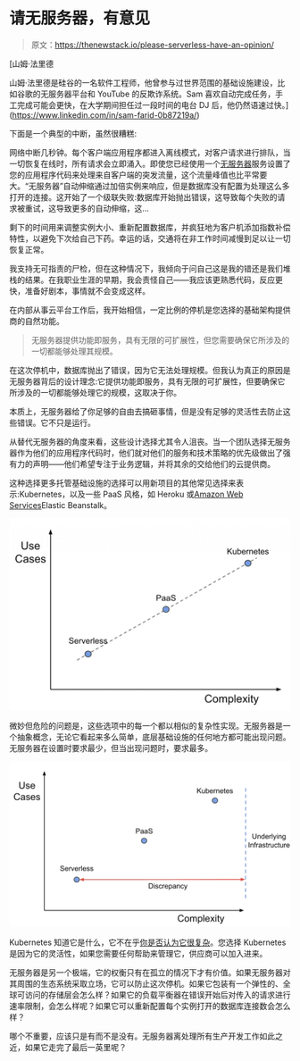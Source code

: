 # 请无服务器，有意见

> 原文：<https://thenewstack.io/please-serverless-have-an-opinion/>

[](https://www.linkedin.com/in/sam-farid-0b87219a/)

 [山姆·法里德

山姆·法里德是硅谷的一名软件工程师，他曾参与过世界范围的基础设施建设，比如谷歌的无服务器平台和 YouTube 的反欺诈系统。Sam 喜欢自动完成任务，手工完成可能会更快，在大学期间担任过一段时间的电台 DJ 后，他仍然语速过快。](https://www.linkedin.com/in/sam-farid-0b87219a/) [](https://www.linkedin.com/in/sam-farid-0b87219a/)

下面是一个典型的中断，虽然很糟糕:

网络中断几秒钟。每个客户端应用程序都进入离线模式，对客户请求进行排队，当一切恢复在线时，所有请求会立即涌入。即使您已经使用一个[无服务器](https://thenewstack.io/category/serverless/)服务设置了您的应用程序代码来处理来自客户端的突发流量，这个流量峰值也比平常要大。“无服务器”自动伸缩通过加倍实例来响应，但是数据库没有配置为处理这么多打开的连接。这开始了一个级联失败:数据库开始抛出错误，这导致每个失败的请求被重试，这导致更多的自动伸缩，这…

剩下的时间用来调整实例大小、重新配置数据库，并疯狂地为客户机添加指数补偿特性，以避免下次给自己下药。幸运的话，交通将在非工作时间减慢到足以让一切恢复正常。

我支持无可指责的尸检，但在这种情况下，我倾向于问自己这是我的错还是我们堆栈的结果。在我职业生涯的早期，我会责怪自己——我应该更熟悉代码，反应更快，准备好剧本，事情就不会变成这样。

在内部从事云平台工作后，我开始相信，一定比例的停机是您选择的基础架构提供商的自然功能。

> 无服务器提供功能即服务，具有无限的可扩展性，但您需要确保它所涉及的一切都能够处理其规模。

在这次停机中，数据库抛出了错误，因为它无法处理规模。但我认为真正的原因是无服务器背后的设计理念:它提供功能即服务，具有无限的可扩展性，但要确保它所涉及的一切都能够处理它的规模，这取决于你。

本质上，无服务器给了你足够的自由去搞砸事情，但是没有足够的灵活性去防止这些错误。它不只是运行。

从替代无服务器的角度来看，这些设计选择尤其令人沮丧。当一个团队选择无服务器作为他们的应用程序代码时，他们就对他们的服务和技术策略的优先级做出了强有力的声明——他们希望专注于业务逻辑，并将其余的交给他们的云提供商。

这种选择更多托管基础设施的选择可以用新项目的其他常见选择来表示:Kubernetes，以及一些 PaaS 风格，如 Heroku 或[Amazon Web Services](https://aws.amazon.com/?utm_content=inline-mention)Elastic Beanstalk。

![A chart showing the complexity of use cases, from serverless to Kubernetes (most complex)](img/0910d03f407c87607db9f0ddd5b0d451.png)

微妙但危险的问题是，这些选项中的每一个都以相似的复杂性实现。无服务器是一个抽象概念，无论它看起来多么简单，底层基础设施的任何地方都可能出现问题。无服务器在设置时要求最少，但当出现问题时，要求最多。

![](img/1c3a89c5c5edc20c14ed7cfa68b09b1c.png)

Kubernetes 知道它是什么，它不在乎[你是否认为它很复杂](https://www.infoworld.com/article/3614850/no-one-wants-to-manage-kubernetes-anymore.html)。您选择 Kubernetes 是因为它的灵活性，如果您需要任何帮助来管理它，供应商可以加入进来。

无服务器是另一个极端，它的权衡只有在孤立的情况下才有价值。如果无服务器对其周围的生态系统采取立场，它可以防止这次停机。如果它包装有一个弹性的、全球可访问的存储层会怎么样？如果它的负载平衡器在错误开始后对传入的请求进行速率限制，会怎么样呢？如果它可以重新配置每个实例打开的数据库连接数会怎么样？

哪个不重要，应该只是有而不是没有。无服务器离处理所有生产开发工作如此之近，如果它走完了最后一英里呢？

<svg xmlns:xlink="http://www.w3.org/1999/xlink" viewBox="0 0 68 31" version="1.1"><title>Group</title> <desc>Created with Sketch.</desc></svg>